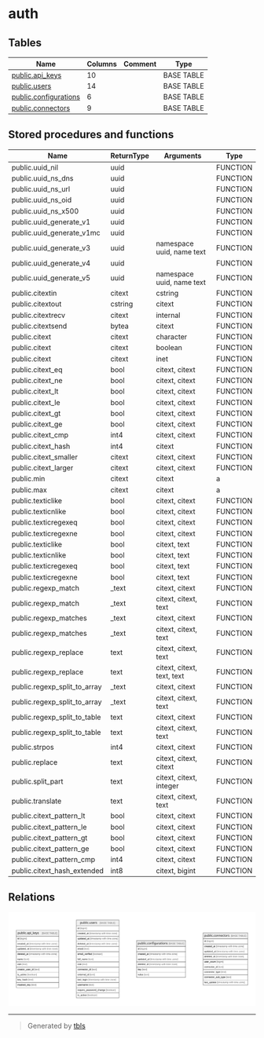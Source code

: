 # auth

## Tables

| Name | Columns | Comment | Type |
| ---- | ------- | ------- | ---- |
| [public.api_keys](public.api_keys.md) | 10 |  | BASE TABLE |
| [public.users](public.users.md) | 14 |  | BASE TABLE |
| [public.configurations](public.configurations.md) | 6 |  | BASE TABLE |
| [public.connectors](public.connectors.md) | 9 |  | BASE TABLE |

## Stored procedures and functions

| Name | ReturnType | Arguments | Type |
| ---- | ------- | ------- | ---- |
| public.uuid_nil | uuid |  | FUNCTION |
| public.uuid_ns_dns | uuid |  | FUNCTION |
| public.uuid_ns_url | uuid |  | FUNCTION |
| public.uuid_ns_oid | uuid |  | FUNCTION |
| public.uuid_ns_x500 | uuid |  | FUNCTION |
| public.uuid_generate_v1 | uuid |  | FUNCTION |
| public.uuid_generate_v1mc | uuid |  | FUNCTION |
| public.uuid_generate_v3 | uuid | namespace uuid, name text | FUNCTION |
| public.uuid_generate_v4 | uuid |  | FUNCTION |
| public.uuid_generate_v5 | uuid | namespace uuid, name text | FUNCTION |
| public.citextin | citext | cstring | FUNCTION |
| public.citextout | cstring | citext | FUNCTION |
| public.citextrecv | citext | internal | FUNCTION |
| public.citextsend | bytea | citext | FUNCTION |
| public.citext | citext | character | FUNCTION |
| public.citext | citext | boolean | FUNCTION |
| public.citext | citext | inet | FUNCTION |
| public.citext_eq | bool | citext, citext | FUNCTION |
| public.citext_ne | bool | citext, citext | FUNCTION |
| public.citext_lt | bool | citext, citext | FUNCTION |
| public.citext_le | bool | citext, citext | FUNCTION |
| public.citext_gt | bool | citext, citext | FUNCTION |
| public.citext_ge | bool | citext, citext | FUNCTION |
| public.citext_cmp | int4 | citext, citext | FUNCTION |
| public.citext_hash | int4 | citext | FUNCTION |
| public.citext_smaller | citext | citext, citext | FUNCTION |
| public.citext_larger | citext | citext, citext | FUNCTION |
| public.min | citext | citext | a |
| public.max | citext | citext | a |
| public.texticlike | bool | citext, citext | FUNCTION |
| public.texticnlike | bool | citext, citext | FUNCTION |
| public.texticregexeq | bool | citext, citext | FUNCTION |
| public.texticregexne | bool | citext, citext | FUNCTION |
| public.texticlike | bool | citext, text | FUNCTION |
| public.texticnlike | bool | citext, text | FUNCTION |
| public.texticregexeq | bool | citext, text | FUNCTION |
| public.texticregexne | bool | citext, text | FUNCTION |
| public.regexp_match | _text | citext, citext | FUNCTION |
| public.regexp_match | _text | citext, citext, text | FUNCTION |
| public.regexp_matches | _text | citext, citext | FUNCTION |
| public.regexp_matches | _text | citext, citext, text | FUNCTION |
| public.regexp_replace | text | citext, citext, text | FUNCTION |
| public.regexp_replace | text | citext, citext, text, text | FUNCTION |
| public.regexp_split_to_array | _text | citext, citext | FUNCTION |
| public.regexp_split_to_array | _text | citext, citext, text | FUNCTION |
| public.regexp_split_to_table | text | citext, citext | FUNCTION |
| public.regexp_split_to_table | text | citext, citext, text | FUNCTION |
| public.strpos | int4 | citext, citext | FUNCTION |
| public.replace | text | citext, citext, citext | FUNCTION |
| public.split_part | text | citext, citext, integer | FUNCTION |
| public.translate | text | citext, citext, text | FUNCTION |
| public.citext_pattern_lt | bool | citext, citext | FUNCTION |
| public.citext_pattern_le | bool | citext, citext | FUNCTION |
| public.citext_pattern_gt | bool | citext, citext | FUNCTION |
| public.citext_pattern_ge | bool | citext, citext | FUNCTION |
| public.citext_pattern_cmp | int4 | citext, citext | FUNCTION |
| public.citext_hash_extended | int8 | citext, bigint | FUNCTION |

## Relations

![er](schema.svg)

---

> Generated by [tbls](https://github.com/k1LoW/tbls)
